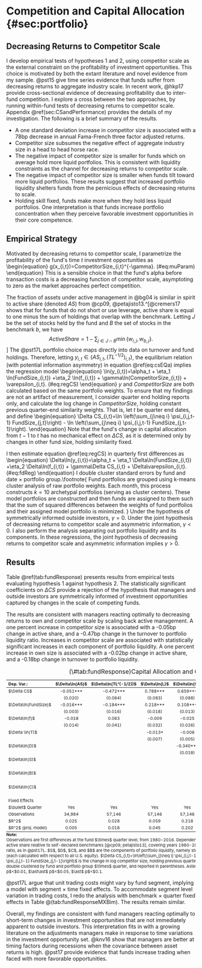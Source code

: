 # Competition and Capital Allocation {#sec:portfolio}



## Decreasing Returns to Competitor Scale

I develop empirical tests of hypotheses 1 and 2, using competitor scale as the external constraint on the profitability of investment opportunities. This choice is motivated by both the extant literature and novel evidence from my sample. @pst15 give time series evidence that funds suffer from decreasing returns to aggregate industry scale. In recent work, @hkp17 provide cross-sectional evidence of decreasing profitability due to inter-fund competition. I explore a cross between the two approaches, by running within-fund tests of decreasing returns to competitor scale. Appendix \@ref(sec:CSandPerformance) provides the details of my investigation. The following is a brief summary of the results.

- A one standard deviation increase in competitor size is associated with a 78bp decrease in annual Fama-French three factor adjusted returns.
- Competitor size subsumes the negative effect of aggregate industry size in a head to head horse race.
- The negative impact of competitor size is smaller for funds which on average hold more liquid portfolios. This is consistent with liquidity constraints as the channel for decreasing returns to competitor scale. 
- The negative impact of competitor size is smaller when funds tilt toward more liquid portfolios. These results suggest that increased portfolio liquidity shelters funds from the pernicious effects of decreasing returns to scale.
- Holding skill fixed, funds make more when they hold less liquid portfolios. One interpretation is that funds increase portfolio concentration when they perceive favorable investment opportunities in their core competence.


## Empirical Strategy

 
Motivated by decreasing returns to competitor scale, I parametrize the profitability of the fund's time $t$ investment opportunities as 
\begin{equation}
g(x_{i,t})=CompetitorSize_{i,t}^{-\gamma}. 
(\#eq:muParam)
\end{equation}
This is a sensible choice in that the fund's alpha before transaction costs is a decreasing function of competitor scale, asymptoting to zero as the market approaches perfect competition.

The fraction of assets under active management in @bg04 is similar in spirit to active share (denoted $AS$) from @cp09, @petajisto13.^[@cremers17 shows that for funds that do not short or use leverage, active share is equal to one minus the sum of holdings that overlap with the benchmark. Letting $J$ be the set of stocks held by the fund and $B$ the set of stocks in the benchmark $b$, we have $$ ActiveShare=1-\sum_{j\in J\cap B} \min\{ w_{i,j},w_{b,j} \}.$$] The @pst17L portfolio choice maps directly into data on turnover and fund holdings. Therefore, letting $y_{i,t}\in\{AS_{i,t},\left(TL^{-1/2}\right)_{i,t}\}$, the equilibrium relation (with potential information asymmetry) in equation \@ref(eq:csEQa) implies the regression model
\begin{equation}
\ln(y_{i,t})=\alpha_t + \eta_1 \ln(FundSize_{i,t}) +\eta_2 \ln(f_{i,t}) + \gamma\ln(CompetitorSize_{i,t}) + \varepsilon_{i,t}.
(\#eq:regCS)
\end{equation}
$y$ and $CompetitorSize$ are both calculated based on the same portfolio weights. To ensure that my findings are not an artifact of measurement, I consider quarter end holding reports only, and calculate the log change in $CompetitorSize$, holding constant previous quarter-end similarity weights. That is, let $t$ be quarter end dates, and define
\begin{equation}
\Delta CS_{i,t}=\ln \left(\sum_{j\neq i} \psi_{i,j,t-1} FundSize_{j,t}\right) - \ln \left(\sum_{j\neq i} \psi_{i,j,t-1} FundSize_{j,t-1}\right).
\end{equation}
Note that the fund's change in capital allocation from $t-1$ to $t$ has no mechanical effect on $\Delta CS$, as it is determined only by changes in other fund size, holding similarity fixed.

I then estimate equation \@ref(eq:regCS) in quarterly first differences as
\begin{equation}
\Delta\ln(y_{i,t})=\alpha_t + \eta_1 \Delta\ln(FundSize_{i,t}) +\eta_2 \Delta\ln(f_{i,t}) + \gamma\Delta CS_{i,t} + \Delta\varepsilon_{i,t}.
(\#eq:fdReg)
\end{equation}
I double cluster standard errors by fund and date $\times$ portfolio group.\footnote{
Fund portfolios are grouped using k-means cluster analysis of raw portfolio weights. Each month, this process constructs $k=10$ archetypal portfolios (serving as cluster centers). These model portfolios are constructed and then funds are assigned to them such that the sum of squared differences between the weights of fund portfolios and their assigned model portfolio is minimized.
} 
Under the hypothesis of symmetrically informed outside investors, $\gamma=0$. Under the joint hypothesis of decreasing returns to competitor scale and asymmetric information, $\gamma<0$. I also perform the analysis separating out portfolio liquidity and its components. In these regressions, the joint hypothesis of decreasing returns to competitor scale and asymmetric information implies $\gamma>0$.


## Results

Table \@ref(tab:fundResponse) presents results from empirical tests evaluating hypothesis 1 against hypothesis 2. The statistically significant coefficients on $\Delta CS$ provide a rejection of the hypothesis that managers and outside investors are symmetrically informed of investment opportunities captured by changes in the scale of competing funds.

The results are consistent with managers reacting optimally to decreasing returns to own and competitor scale by scaling back active management. A one percent increase in competitor size is associated with a -0.05bp change in active share, and a -0.47bp change in the turnover to portfolio liquidity ratio. Increases in competitor scale are associated with statistically significant increases in each component of portfolio liquidity. A one percent increase in own size is associated with a -0.02bp change in active share, and a -0.18bp change in turnover to portfolio liquidity. 


<table class="table table-striped table-hover" style="font-size: 11px; margin-left: auto; margin-right: auto;">
<caption style="font-size: initial !important;">(\#tab:fundResponse)Capital Allocation and Competitor Size</caption>
 <thead>
  <tr>
   <th style="text-align:left;"> Dep. Var.: </th>
   <th style="text-align:center;"> $\Delta\ln(AS)$ </th>
   <th style="text-align:center;"> $\Delta\ln(TL^{-1/2})$ </th>
   <th style="text-align:center;"> $\Delta\ln(L)$ </th>
   <th style="text-align:center;"> $\Delta\ln(S)$ </th>
   <th style="text-align:center;"> $\Delta\ln(D)$ </th>
   <th style="text-align:center;"> $\Delta\ln(C)$ </th>
   <th style="text-align:center;"> $\Delta\ln(B)$ </th>
  </tr>
 </thead>
<tbody>
  <tr>
   <td style="text-align:left;"> $\Delta CS$ </td>
   <td style="text-align:center;"> -0.051*** </td>
   <td style="text-align:center;"> -0.472*** </td>
   <td style="text-align:center;"> 0.788*** </td>
   <td style="text-align:center;"> 0.659*** </td>
   <td style="text-align:center;"> 0.533*** </td>
   <td style="text-align:center;"> 0.173*** </td>
   <td style="text-align:center;"> 0.435*** </td>
  </tr>
  <tr>
   <td style="text-align:left;">  </td>
   <td style="text-align:center;"> (0.020) </td>
   <td style="text-align:center;"> (0.064) </td>
   <td style="text-align:center;"> (0.083) </td>
   <td style="text-align:center;"> (0.088) </td>
   <td style="text-align:center;"> (0.061) </td>
   <td style="text-align:center;"> (0.035) </td>
   <td style="text-align:center;"> (0.052) </td>
  </tr>
  <tr>
   <td style="text-align:left;"> $\Delta\ln(FundSize)$ </td>
   <td style="text-align:center;"> -0.016*** </td>
   <td style="text-align:center;"> -0.184*** </td>
   <td style="text-align:center;"> 0.218*** </td>
   <td style="text-align:center;"> 0.108*** </td>
   <td style="text-align:center;"> 0.196*** </td>
   <td style="text-align:center;"> 0.115*** </td>
   <td style="text-align:center;"> 0.115*** </td>
  </tr>
  <tr>
   <td style="text-align:left;">  </td>
   <td style="text-align:center;"> (0.003) </td>
   <td style="text-align:center;"> (0.016) </td>
   <td style="text-align:center;"> (0.018) </td>
   <td style="text-align:center;"> (0.013) </td>
   <td style="text-align:center;"> (0.016) </td>
   <td style="text-align:center;"> (0.012) </td>
   <td style="text-align:center;"> (0.011) </td>
  </tr>
  <tr>
   <td style="text-align:left;"> $\Delta\ln(f)$ </td>
   <td style="text-align:center;"> -0.018 </td>
   <td style="text-align:center;"> 0.063 </td>
   <td style="text-align:center;"> -0.009 </td>
   <td style="text-align:center;"> -0.025 </td>
   <td style="text-align:center;"> 0.005 </td>
   <td style="text-align:center;"> 0.023 </td>
   <td style="text-align:center;"> -0.015 </td>
  </tr>
  <tr>
   <td style="text-align:left;">  </td>
   <td style="text-align:center;"> (0.014) </td>
   <td style="text-align:center;"> (0.041) </td>
   <td style="text-align:center;"> (0.032) </td>
   <td style="text-align:center;"> (0.026) </td>
   <td style="text-align:center;"> (0.031) </td>
   <td style="text-align:center;"> (0.024) </td>
   <td style="text-align:center;"> (0.026) </td>
  </tr>
  <tr>
   <td style="text-align:left;"> $\Delta \ln(T)$ </td>
   <td style="text-align:center;">  </td>
   <td style="text-align:center;">  </td>
   <td style="text-align:center;"> -0.013* </td>
   <td style="text-align:center;"> -0.006 </td>
   <td style="text-align:center;"> -0.011* </td>
   <td style="text-align:center;"> 0.001 </td>
   <td style="text-align:center;"> -0.014*** </td>
  </tr>
  <tr>
   <td style="text-align:left;">  </td>
   <td style="text-align:center;">  </td>
   <td style="text-align:center;">  </td>
   <td style="text-align:center;"> (0.007) </td>
   <td style="text-align:center;"> (0.005) </td>
   <td style="text-align:center;"> (0.006) </td>
   <td style="text-align:center;"> (0.004) </td>
   <td style="text-align:center;"> (0.005) </td>
  </tr>
  <tr>
   <td style="text-align:left;"> $\Delta\ln(D)$ </td>
   <td style="text-align:center;">  </td>
   <td style="text-align:center;">  </td>
   <td style="text-align:center;">  </td>
   <td style="text-align:center;"> -0.340*** </td>
   <td style="text-align:center;">  </td>
   <td style="text-align:center;">  </td>
   <td style="text-align:center;">  </td>
  </tr>
  <tr>
   <td style="text-align:left;">  </td>
   <td style="text-align:center;">  </td>
   <td style="text-align:center;">  </td>
   <td style="text-align:center;">  </td>
   <td style="text-align:center;"> (0.018) </td>
   <td style="text-align:center;">  </td>
   <td style="text-align:center;">  </td>
   <td style="text-align:center;">  </td>
  </tr>
  <tr>
   <td style="text-align:left;"> $\Delta\ln(S)$ </td>
   <td style="text-align:center;">  </td>
   <td style="text-align:center;">  </td>
   <td style="text-align:center;">  </td>
   <td style="text-align:center;">  </td>
   <td style="text-align:center;"> -0.570*** </td>
   <td style="text-align:center;"> -0.194*** </td>
   <td style="text-align:center;"> -0.458*** </td>
  </tr>
  <tr>
   <td style="text-align:left;">  </td>
   <td style="text-align:center;">  </td>
   <td style="text-align:center;">  </td>
   <td style="text-align:center;">  </td>
   <td style="text-align:center;">  </td>
   <td style="text-align:center;"> (0.017) </td>
   <td style="text-align:center;"> (0.013) </td>
   <td style="text-align:center;"> (0.021) </td>
  </tr>
  <tr>
   <td style="text-align:left;"> $\Delta\ln(B)$ </td>
   <td style="text-align:center;">  </td>
   <td style="text-align:center;">  </td>
   <td style="text-align:center;">  </td>
   <td style="text-align:center;">  </td>
   <td style="text-align:center;">  </td>
   <td style="text-align:center;"> -0.114*** </td>
   <td style="text-align:center;">  </td>
  </tr>
  <tr>
   <td style="text-align:left;">  </td>
   <td style="text-align:center;">  </td>
   <td style="text-align:center;">  </td>
   <td style="text-align:center;">  </td>
   <td style="text-align:center;">  </td>
   <td style="text-align:center;">  </td>
   <td style="text-align:center;"> (0.011) </td>
   <td style="text-align:center;">  </td>
  </tr>
  <tr>
   <td style="text-align:left;"> $\Delta\ln(C)$ </td>
   <td style="text-align:center;">  </td>
   <td style="text-align:center;">  </td>
   <td style="text-align:center;">  </td>
   <td style="text-align:center;">  </td>
   <td style="text-align:center;">  </td>
   <td style="text-align:center;">  </td>
   <td style="text-align:center;"> -0.229*** </td>
  </tr>
  <tr>
   <td style="text-align:left;">  </td>
   <td style="text-align:center;">  </td>
   <td style="text-align:center;">  </td>
   <td style="text-align:center;">  </td>
   <td style="text-align:center;">  </td>
   <td style="text-align:center;">  </td>
   <td style="text-align:center;">  </td>
   <td style="text-align:center;"> (0.021) </td>
  </tr>
  <tr>
   <td style="text-align:left;"> Fixed Effects </td>
   <td style="text-align:center;">  </td>
   <td style="text-align:center;">  </td>
   <td style="text-align:center;">  </td>
   <td style="text-align:center;">  </td>
   <td style="text-align:center;">  </td>
   <td style="text-align:center;">  </td>
   <td style="text-align:center;">  </td>
  </tr>
  <tr>
   <td style="text-align:left;"> $\bullet$ Quarter </td>
   <td style="text-align:center;"> Yes </td>
   <td style="text-align:center;"> Yes </td>
   <td style="text-align:center;"> Yes </td>
   <td style="text-align:center;"> Yes </td>
   <td style="text-align:center;"> Yes </td>
   <td style="text-align:center;"> Yes </td>
   <td style="text-align:center;"> Yes </td>
  </tr>
  <tr>
   <td style="text-align:left;"> Observations </td>
   <td style="text-align:center;"> 34,984 </td>
   <td style="text-align:center;"> 57,146 </td>
   <td style="text-align:center;"> 57,146 </td>
   <td style="text-align:center;"> 57,146 </td>
   <td style="text-align:center;"> 57,146 </td>
   <td style="text-align:center;"> 57,146 </td>
   <td style="text-align:center;"> 57,146 </td>
  </tr>
  <tr>
   <td style="text-align:left;"> $R^2$ </td>
   <td style="text-align:center;"> 0.025 </td>
   <td style="text-align:center;"> 0.028 </td>
   <td style="text-align:center;"> 0.059 </td>
   <td style="text-align:center;"> 0.218 </td>
   <td style="text-align:center;"> 0.224 </td>
   <td style="text-align:center;"> 0.101 </td>
   <td style="text-align:center;"> 0.180 </td>
  </tr>
  <tr>
   <td style="text-align:left;"> $R^2$ (proj. model) </td>
   <td style="text-align:center;"> 0.005 </td>
   <td style="text-align:center;"> 0.018 </td>
   <td style="text-align:center;"> 0.045 </td>
   <td style="text-align:center;"> 0.202 </td>
   <td style="text-align:center;"> 0.209 </td>
   <td style="text-align:center;"> 0.081 </td>
   <td style="text-align:center;"> 0.171 </td>
  </tr>
</tbody>
<tfoot>
<tr><td style="padding: 0; border: 0;" colspan="100%"><strong>Note: </strong></td></tr>
<tr><td style="padding: 0; border: 0;" colspan="100%">
<sup></sup> Observations are first differences at the fund $\times$ quarter level, from 1980-2016. Dependent variables are noted in the column headers. $AS$ is active share relative to self-declared benchmarks [@cp09; petajisto13], covering years 1980-2009. $TL^{-1/2}$ is the turnover to portfolio liquidity ratio, as in @pst17L. $S$, $D$, $C$, and $B$ are the components of portfolio liquidity, namely stock liquidity, diversification, coverage, and balance (each calculated with respect to all U.S. equity). $\Delta CS_{i,t}=\ln\left(\sum_{j\neq i} \psi_{i,j,t-1} FundSize_{j,t} \right) - \ln\left(\sum_{j\neq i} \psi_{i,j,t-1} FundSize_{j,t-1}\right)$ is the change in log competitor size, holding previous quarter end similarity weights fixed. Standard errors are double clustered by fund and portfolio group $\times$ quarter, and reported in parentheses. Asterisks denote statistical significance: $\ast\ast\ast$ p$&lt;$0.01, $\ast\ast$ p$&lt;$0.05, $\ast$ p$&lt;$0.1.</td></tr>
</tfoot>
</table>

@pst17L argue that unit trading costs might vary by fund segment, implying a model with segment $\times$ time fixed effects. To accommodate segment level variation in trading costs, I redo the analysis with benchmark $\times$ quarter fixed effects in Table \@(tab:fundResponseMXBim). The results remain similar. 

Overall, my findings are consistent with fund managers reacting optimally to short-term changes in investment opportunities that are not immediately apparent to outside investors. This interpretation fits in with a growing literature on the adjustments managers make in response to time variations in the investment opportunity set. @knv16 show that managers are better at timing factors during recessions when the covariance between asset returns is high. @pst17 provide evidence that funds increase trading when faced with more favorable opportunities.
